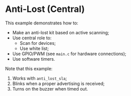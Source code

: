 # Anti-Lost (Central)

This example demonstrates how to:

* Make an anti-lost kit based on active scanning;
* Use central role to:
    * Scan for devices;
    * Use white list;
* Use GPIO/PWM (see `main.c` for hardware connections);
* Use software timers.

Note that this example:

1. Works with `anti_lost_sla`;
2. Blinks when a proper advertising is received;
3. Turns on the buzzer when timed out. 
